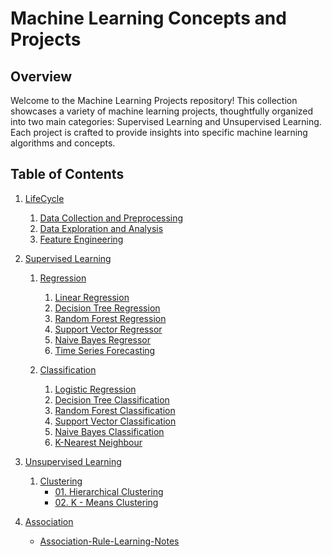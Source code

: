 # Machine Learning Concepts and Projects

## Overview

Welcome to the Machine Learning Projects repository! This collection showcases a variety of machine learning projects, thoughtfully organized into two main categories: Supervised Learning and Unsupervised Learning. Each project is crafted to provide insights into specific machine learning algorithms and concepts.

## Table of Contents

1. [LifeCycle]()

   1. [Data Collection and Preprocessing](https://github.com/lunar-arun/Machine-Learning/blob/master/00.%20LifeCycle/02.Data%20Collection%20and%20Preprocessing.ipynb)
   2. [Data Exploration and Analysis](https://github.com/lunar-arun/Machine-Learning/blob/master/00.%20LifeCycle/03.Data%20Exploration%20and%20Analysis.ipynb)
   3. [Feature Engineering](https://github.com/lunar-arun/Machine-Learning/blob/master/00.%20LifeCycle/04.%20Feature%20Engineering.ipynb)

2. [Supervised Learning]()

   1. [Regression]()

      1. [Linear Regression](https://github.com/lunar-arun/Machine-Learning/tree/master/01.%20Supervised%20Learning/01.%20Regression/01.%20Linear%20Regression)
      2. [Decision Tree Regression](https://github.com/lunar-arun/Machine-Learning/tree/master/01.%20Supervised%20Learning/01.%20Regression/02.%20Decision%20Tree%20Regressor)
      3. [Random Forest Regression](https://github.com/lunar-arun/Machine-Learning/tree/master/01.%20Supervised%20Learning/01.%20Regression/03.%20Random%20Forest%20Regressor)
      4. [Support Vector Regressor](https://github.com/lunar-arun/Machine-Learning/tree/master/01.%20Supervised%20Learning/01.%20Regression/04.%20Support%20Vector%20Regressor)
      5. [Naive Bayes Regressor](https://github.com/lunar-arun/Machine-Learning/tree/master/01.%20Supervised%20Learning/01.%20Regression/05.%20Navie%20Bayis%20Regressor)
      6. [Time Series Forecasting](https://github.com/lunar-arun/Machine-Learning/tree/master/01.%20Supervised%20Learning/01.%20Regression/06.%20Time%20Series%20Forecasting)

   2. [Classification]()
      1. [Logistic Regression](https://github.com/lunar-arun/Machine-Learning/tree/master/01.%20Supervised%20Learning/02.%20Classification/01.%20Logistic%20Regression)
      2. [Decision Tree Classification](https://github.com/lunar-arun/Machine-Learning/tree/master/01.%20Supervised%20Learning/02.%20Classification/02.%20Decision%20Tree%20Classifer)
      3. [Random Forest Classification](https://github.com/lunar-arun/Machine-Learning/tree/master/01.%20Supervised%20Learning/02.%20Classification/03.%20Random%20Forest%20Classifer)
      4. [Support Vector Classification](https://github.com/lunar-arun/Machine-Learning/tree/master/01.%20Supervised%20Learning/02.%20Classification/04.%20Support%20Vector%20Classifer)
      5. [Naive Bayes Classification](https://github.com/lunar-arun/Machine-Learning/tree/master/01.%20Supervised%20Learning/02.%20Classification/05.%20Navie%20Bayis%20Classifer)
      6. [K-Nearest Neighbour](https://github.com/lunar-arun/Machine-Learning/tree/master/01.%20Supervised%20Learning/02.%20Classification/06.%20K-Nearest%20Neighbour)

3. [Unsupervised Learning]()

   1. [Clustering](https://github.com/lunar-arun/Machine-Learning/tree/master/02.%20Unsupervised%20Learning/01.%20Clustering)
      - [01. Hierarchical Clustering](https://github.com/lunar-arun/Machine-Learning/tree/master/02.%20Unsupervised%20Learning/01.%20Clustering/01.%20Hierarchical%20Clustering)
      - [02. K - Means Clustering](https://github.com/lunar-arun/Machine-Learning/tree/master/02.%20Unsupervised%20Learning/01.%20Clustering/02.%20K%20-%20Means%20Clustering)

4. [Association](https://github.com/lunar-arun/Machine-Learning/tree/master/02.%20Unsupervised%20Learning/02.%20Association)
   - [Association-Rule-Learning-Notes](https://github.com/lunar-arun/Machine-Learning/blob/master/02.%20Unsupervised%20Learning/02.%20Association/Association-Rule-Learning-Notes.txt)
